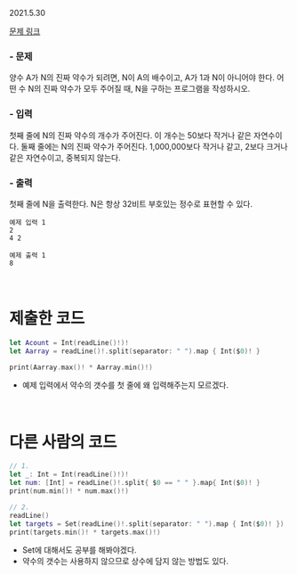 2021.5.30

[문제 링크](https://www.acmicpc.net/problem/1037)

### - 문제
양수 A가 N의 진짜 약수가 되려면, N이 A의 배수이고, A가 1과 N이 아니어야 한다. 어떤 수 N의 진짜 약수가 모두 주어질 때, N을 구하는 프로그램을 작성하시오.

### - 입력
첫째 줄에 N의 진짜 약수의 개수가 주어진다. 이 개수는 50보다 작거나 같은 자연수이다. 둘째 줄에는 N의 진짜 약수가 주어진다. 1,000,000보다 작거나 같고, 2보다 크거나 같은 자연수이고, 중복되지 않는다.

### - 출력
첫째 줄에 N을 출력한다. N은 항상 32비트 부호있는 정수로 표현할 수 있다.

```
예제 입력 1
2
4 2

예제 출력 1
8
```

<br>

# 제출한 코드
```swift
let Acount = Int(readLine()!)!
let Aarray = readLine()!.split(separator: " ").map { Int($0)! }

print(Aarray.max()! * Aarray.min()!)
```
- 예제 입력에서 약수의 갯수를 첫 줄에 왜 입력해주는지 모르겠다.

<br>

# 다른 사람의 코드
```swift
// 1.
let _: Int = Int(readLine()!)!
let num: [Int] = readLine()!.split{ $0 == " " }.map{ Int($0)! }
print(num.min()! * num.max()!)

// 2.
readLine()
let targets = Set(readLine()!.split(separator: " ").map { Int($0)! })
print(targets.min()! * targets.max()!)
```
- Set에 대해서도 공부를 해봐야겠다.
- 약수의 갯수는 사용하지 않으므로 상수에 담지 않는 방법도 있다.